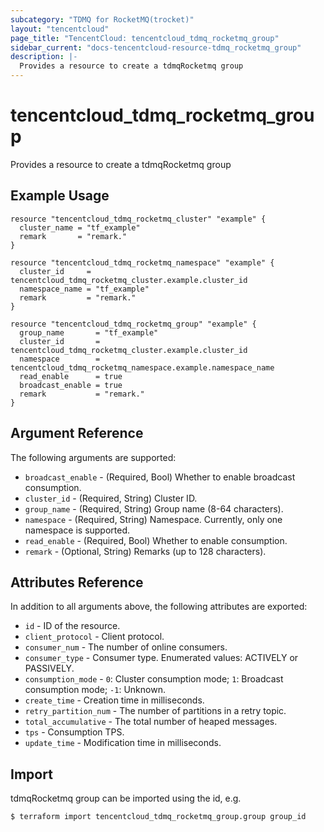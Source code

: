 ```yaml
---
subcategory: "TDMQ for RocketMQ(trocket)"
layout: "tencentcloud"
page_title: "TencentCloud: tencentcloud_tdmq_rocketmq_group"
sidebar_current: "docs-tencentcloud-resource-tdmq_rocketmq_group"
description: |-
  Provides a resource to create a tdmqRocketmq group
---
```


# tencentcloud_tdmq_rocketmq_group

Provides a resource to create a tdmqRocketmq group

## Example Usage

```hcl
resource "tencentcloud_tdmq_rocketmq_cluster" "example" {
  cluster_name = "tf_example"
  remark       = "remark."
}

resource "tencentcloud_tdmq_rocketmq_namespace" "example" {
  cluster_id     = tencentcloud_tdmq_rocketmq_cluster.example.cluster_id
  namespace_name = "tf_example"
  remark         = "remark."
}

resource "tencentcloud_tdmq_rocketmq_group" "example" {
  group_name       = "tf_example"
  cluster_id       = tencentcloud_tdmq_rocketmq_cluster.example.cluster_id
  namespace        = tencentcloud_tdmq_rocketmq_namespace.example.namespace_name
  read_enable      = true
  broadcast_enable = true
  remark           = "remark."
}
```

## Argument Reference

The following arguments are supported:

* `broadcast_enable` - (Required, Bool) Whether to enable broadcast consumption.
* `cluster_id` - (Required, String) Cluster ID.
* `group_name` - (Required, String) Group name (8-64 characters).
* `namespace` - (Required, String) Namespace. Currently, only one namespace is supported.
* `read_enable` - (Required, Bool) Whether to enable consumption.
* `remark` - (Optional, String) Remarks (up to 128 characters).

## Attributes Reference

In addition to all arguments above, the following attributes are exported:

* `id` - ID of the resource.
* `client_protocol` - Client protocol.
* `consumer_num` - The number of online consumers.
* `consumer_type` - Consumer type. Enumerated values: ACTIVELY or PASSIVELY.
* `consumption_mode` - `0`: Cluster consumption mode; `1`: Broadcast consumption mode; `-1`: Unknown.
* `create_time` - Creation time in milliseconds.
* `retry_partition_num` - The number of partitions in a retry topic.
* `total_accumulative` - The total number of heaped messages.
* `tps` - Consumption TPS.
* `update_time` - Modification time in milliseconds.


## Import

tdmqRocketmq group can be imported using the id, e.g.
```
$ terraform import tencentcloud_tdmq_rocketmq_group.group group_id
```

